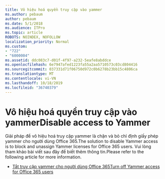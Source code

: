 ```yaml
---
title: Vô hiệu hoá quyền truy cập vào yammer
ms.author: pebaum
author: pebaum
ms.date: 5/1/2018
ms.audience: ITPro
ms.topic: article
ROBOTS: NOINDEX, NOFOLLOW
localization_priority: Normal
ms.custom:
- "722"
- "6000004"
ms.assetid: ddc083c7-d01f-4f97-a232-5eafe8abddce
ms.openlocfilehash: 6e7947afed1223fa55a2aa5710573c03cd804416
ms.sourcegitcommit: 037331d71f06750d972c0b6278b23bb15c4806ca
ms.translationtype: MT
ms.contentlocale: vi-VN
ms.lasthandoff: 10/18/2019
ms.locfileid: "36740379"
---
```

# <a name="disable-access-to-yammer"></a><span data-ttu-id="217b0-102">Vô hiệu hoá quyền truy cập vào yammer</span><span class="sxs-lookup"><span data-stu-id="217b0-102">Disable access to Yammer</span></span>

<span data-ttu-id="217b0-103">Giải pháp để vô hiệu hoá truy cập yammer là chặn và bỏ chỉ định giấy phép yammer cho người dùng Office 365.</span><span class="sxs-lookup"><span data-stu-id="217b0-103">The solution to disable Yammer access is to block and unassign Yammer licenses for Office 365 users.</span></span> <span data-ttu-id="217b0-104">Vui lòng tham khảo bài viết sau đây để biết thêm thông tin.</span><span class="sxs-lookup"><span data-stu-id="217b0-104">Please refer to the following article for more information.</span></span>
  
- [<span data-ttu-id="217b0-105">Tắt truy cập yammer cho người dùng Office 365</span><span class="sxs-lookup"><span data-stu-id="217b0-105">Turn off Yammer access for Office 365 users</span></span>](https://docs.microsoft.com/yammer/manage-yammer-users/turn-off-user-access)
